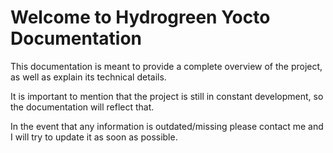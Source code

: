 # Welcome to Hydrogreen Yocto Documentation 

This documentation is meant to provide a complete overview of the project,
as well as explain its technical details.

It is important to mention that the project is still in constant development,
so the documentation will reflect that.

In the event that any information is outdated/missing please contact me and 
I will try to update it as soon as possible.